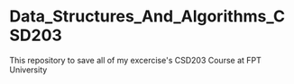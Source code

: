 # Data_Structures_And_Algorithms_CSD203
This repository to save all of my excercise's CSD203 Course at FPT University
